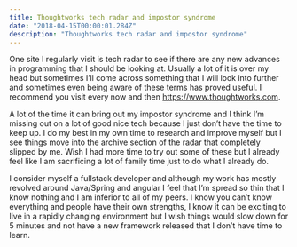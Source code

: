 ```yaml
---
title: Thoughtworks tech radar and impostor syndrome
date: "2018-04-15T00:00:01.284Z"
description: "Thoughtworks tech radar and impostor syndrome"
---
```

One site I regularly visit is tech radar to see if there are any new advances in programming that I should be looking at.  Usually a lot of it is over my head but sometimes I’ll come across something that I will look into further and sometimes even being aware of these terms has proved useful. I recommend you visit every now and then https://www.thoughtworks.com.

A lot of the time it can bring out my impostor syndrome and I think I’m missing out on a lot of good nice tech because I just don’t have the time to keep up.  I do my best in my own time to research and improve myself but I see things move into the archive section of the radar that completely slipped by me. Wish I had more time to try out some of these but I already feel like I am sacrificing a lot of family time just to do what I already do.

I consider myself a fullstack developer and although my work has mostly revolved around Java/Spring and angular I feel that I’m spread so thin that I know nothing and I am inferior to all of my peers. I know you can’t know everything and people have their own strengths, I know it can be exciting to live in a rapidly changing environment but I wish things would slow down for 5 minutes and not have a new framework released that I don’t have time to learn.